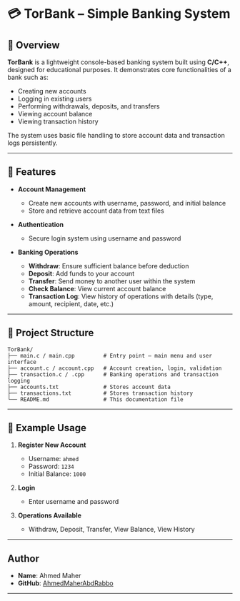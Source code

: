 # 💳 TorBank – Simple Banking System

## 📌 Overview

**TorBank** is a lightweight console-based banking system built using **C/C++**, designed for educational purposes. It demonstrates core functionalities of a bank such as:

- Creating new accounts  
- Logging in existing users  
- Performing withdrawals, deposits, and transfers  
- Viewing account balance  
- Viewing transaction history

The system uses basic file handling to store account data and transaction logs persistently.

---

## 🚀 Features

- **Account Management**
  - Create new accounts with username, password, and initial balance
  - Store and retrieve account data from text files

- **Authentication**
  - Secure login system using username and password

- **Banking Operations**
  - **Withdraw**: Ensure sufficient balance before deduction
  - **Deposit**: Add funds to your account
  - **Transfer**: Send money to another user within the system
  - **Check Balance**: View current account balance
  - **Transaction Log**: View history of operations with details (type, amount, recipient, date, etc.)

---

## 📂 Project Structure

```
TorBank/
├── main.c / main.cpp         # Entry point – main menu and user interface
├── account.c / account.cpp   # Account creation, login, validation
├── transaction.c / .cpp      # Banking operations and transaction logging
├── accounts.txt              # Stores account data
├── transactions.txt          # Stores transaction history
└── README.md                 # This documentation file
```

---

## 👤 Example Usage

1. **Register New Account**

   * Username: `ahmed`
   * Password: `1234`
   * Initial Balance: `1000`

2. **Login**

   * Enter username and password

3. **Operations Available**

   * Withdraw, Deposit, Transfer, View Balance, View History
---

## Author

* **Name**: Ahmed Maher
* **GitHub**: [AhmedMaherAbdRabbo](https://github.com/AhmedMaherAbdRabbo)

---

